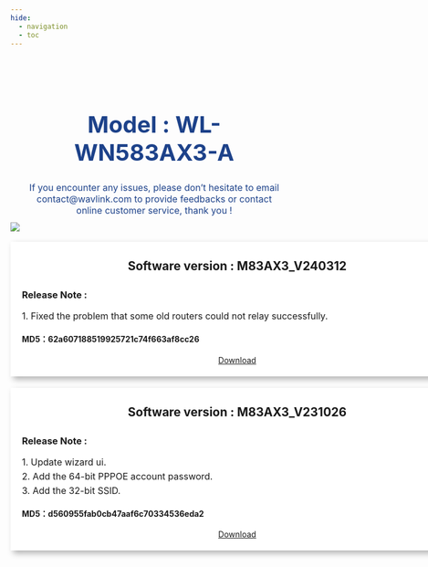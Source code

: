 ```yaml
---
hide:
  - navigation
  - toc
---
```

<style>
        .banner {
            padding: 40px 5% 40px;
            background-size: 100% auto;
            background-repeat: no-repeat;
            background-position:center;
        }
        .search_infoCenter h1{
            font-size: 40px;
            font-weight: 700;
            text-align: center;
            color: #1D428A;
        }
        .search_infoCenter p{
            font-size: 16px;
            font-weight: 400;
            text-align: center;
            color: #1D428A;
            margin-top:10px;
        }
       
        .main>div>div{
            max-width:1440px;
            margin:0 auto;
            padding:50px 0;
        }
        .main>div>div.productMenu{
            padding-bottom: 0;
        }
        .main>div>div>h3{
            text-align: center;
            margin-bottom:30px;
        }
        .main>div>div>h3.main_title{
            margin-bottom:50px;
        }
        .main h3 em.underline{
            display: block;
            width: 80px;
            border-bottom: 2px solid #1D428A;
            margin: 5px auto;
        }
		
		@media screen and (max-width: 1536px){
    .main>div{
        padding:0 24px;
    }
    ul.bookList li.hasImage .image{
        background-size:auto 100%;
    }
	ul.productList{
    display: flex;
    grid-row-gap: 20px;
    flex-wrap: nowrap;
    justify-content: space-between;

	}
	ul.productList li{
		width:180px;
		height:180px;
		border-radius: 2px;
		border: 1px solid rgba(238, 238, 238, 1);
	}

	ul.productList li>a{
		color:#1D428A ;
		text-align: center;
		font-size:16px;
		height:100%;
		display: flex;
		flex-wrap: wrap;
		justify-content: space-around;
		align-items: center;
		padding: 20px 10px;
	}
	ul.productList li:hover{
		box-shadow: 0px 0px 8px 0px rgba(54,54,54,0.15);
		transition: all 0.3s;
	}
	ul.productList li:hover a{
		color: #1D428A;
		transition: all 0.3s;
	}
	ul.productList li em{
		display: block;
		width:64px;
		height:64px;
		background-position: center;
		background-repeat: no-repeat;
		background-size: cover;
		-webkit-font-smoothing: antialiased;
		-webkit-text-stroke-width: 0.2px;
		-moz-osx-font-smoothing: grayscale;
	}
	ul.productList li span{
		display: inline-block;
		width:100%;
	}

		
    </style>
	

<div id="mainContainer">
	<div class="bannerContainer">
		<div class="banner">
			<div class="search_infoCenter">
				<h1>Model : WL-WN583AX3-A</h1>
				<p>If you encounter any issues, please don’t hesitate to email contact@wavlink.com to provide feedbacks or contact online customer service, thank you ! </p>
			</div>
		</div>
	</div>
</div>


<style>   
    .blue-text {
      color: #1D428A;
	  #font-weight: bold;
	  font-size: 30px;
	  text-align: center;
    }
	.shadow-box {
	  width: fit-content;
	  height: fit-content;
	  background-color: #fff;
	  box-shadow: 5px 5px 10px rgba(0, 0, 0, 0.3);
	  padding: 20px;
	}
	.container {
   	  display: grid;
      grid-template-columns: repeat(2, 1fr);
      grid-gap: 20px; 
	  justify-content: center;
	}
	.inner-box {
	  width: 50%;
	  height: 50%;
	  background-color: #f0f0f0;
	  position: absolute;
	  top: 25%;
	  left: 25%;
	  transition: all 0.3s ease; 
	  display: none; 
	}

	.box:hover .inner-box {
	  display: block; 
	}
</style>
<style>
p {
  margin-top: 5px;
  margin-bottom: 5px;
  font-size: 16px;
}
h3 {
  padding-top: 5px;
  padding-bottom: 1px;
}
h4 {
  padding-top: 0px;
  padding-bottom: 0px;
}
h2 {
  margin-top: 10px;
  margin-bottom: 10px;
}

</style>
<style>
.shadow-box-wavlink {
  width: 755px;
  height: fit-content;
  background-color: #fff;
  box-shadow: 5px 5px 10px rgba(0, 0, 0, 0.3);
  padding: 20px;
  margin: 0 auto; 
  margin-bottom: 20px;
}
</style>


<div class="shadow-box-wavlink">
  <div style="text-align:center;">
  <img src="/images/Vector.png" class="my-img">
        <h2><b>Software version : M83AX3_V240312</b></h2>
  </div>
  <h3> Release Note :</h3>
  <p>1. Fixed the problem that some old routers could not relay successfully.</p>
  <h4>MD5：62a607188519925721c74f663af8cc26 </h4>
  <div style="text-align:center">
<a href="https://dl.wavlink.com/firmware/RD/WAVLINK_WN583AX3-A_M83AX3_V240312_WO-3be57a6-GDBYFM.bin" target="_blank" class="md-button">Download</a>
</div>
</div>


<div class="shadow-box-wavlink">
  <div style="text-align:center;">	
    <h2><b>Software version : M83AX3_V231026</b></h2>
  </div>
  <h3> Release Note :</h3>
  <p>1. Update wizard ui.</p>
  <p>2. Add the 64-bit PPPOE account password.</p>
  <p>3. Add the 32-bit SSID.</p>
  <h4>MD5：d560955fab0cb47aaf6c70334536eda2 </h4> 
  <div style="text-align:center">
<a href="https://dl.wavlink.com/firmware/RD/WAVLINK_WN583AX3-A_M83AX3_V231026_WO-b03fc2c-GDBYFM.bin" target="_blank" class="md-button">Download</a>
</div>
</div>

<style>
.my-img {
    float: left;
	margin-top: -64px;
	margin-left: -20px;
    margin-right: 15px; 
}
</style>

